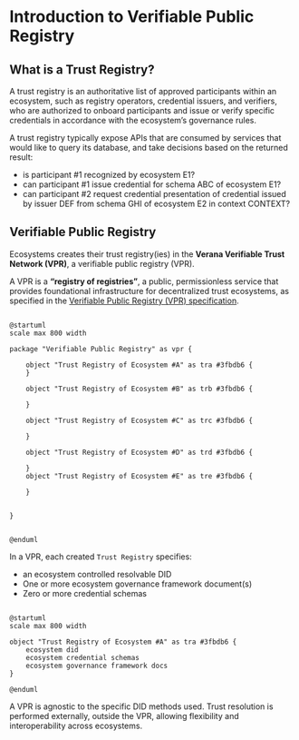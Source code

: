 # Introduction to Verifiable Public Registry

## What is a Trust Registry?

A trust registry is an authoritative list of approved participants within an ecosystem, such as registry operators, credential issuers, and verifiers, who are authorized to onboard participants and issue or verify specific credentials in accordance with the ecosystem’s governance rules.

A trust registry typically expose APIs that are consumed by services that would like to query its database, and take decisions based on the returned result:

- is participant #1 recognized by ecosystem E1?
- can participant #1 issue credential for schema ABC of ecosystem E1?
- can participant #2 request credential presentation of credential issued by issuer DEF from schema GHI of ecosystem E2 in context CONTEXT?

## Verifiable Public Registry

Ecosystems creates their trust registry(ies) in the **Verana Verifiable Trust Network (VPR)**, a verifiable public registry (VPR).

A VPR is a **“registry of registries”**, a public, permissionless service that provides foundational infrastructure for decentralized trust ecosystems, as specified in the [Verifiable Public Registry (VPR) specification](https://verana-labs.github.io/verifiable-trust-vpr-spec/).

```plantuml

@startuml
scale max 800 width

package "Verifiable Public Registry" as vpr {

    object "Trust Registry of Ecosystem #A" as tra #3fbdb6 {
    }

    object "Trust Registry of Ecosystem #B" as trb #3fbdb6 {

    }

    object "Trust Registry of Ecosystem #C" as trc #3fbdb6 {

    }

    object "Trust Registry of Ecosystem #D" as trd #3fbdb6 {

    }
    object "Trust Registry of Ecosystem #E" as tre #3fbdb6 {

    }
    
   
}


@enduml

```

In a VPR, each created `Trust Registry` specifies:

- an ecosystem controlled resolvable DID
- One or more ecosystem governance framework document(s)
- Zero or more credential schemas

```plantuml

@startuml
scale max 800 width
 
object "Trust Registry of Ecosystem #A" as tra #3fbdb6 {
    ecosystem did
    ecosystem credential schemas
    ecosystem governance framework docs
}

@enduml

```

A VPR is agnostic to the specific DID methods used. Trust resolution is performed externally, outside the VPR, allowing flexibility and interoperability across ecosystems.
